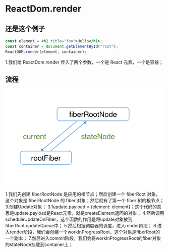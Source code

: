 # ReactDom.render

## 还是这个例子

```jsx
const element = <h1 title="foo">Hello</h1>;
const container = document.getElementById("root");
ReactDOM.render(element, container);
```

1.我们给 ReactDom.render 传入了两个参数，一个是 React 元素，一个是容器；

## 流程

![alt text](image.png)
    1.我们先创建 fiberRootNode 是应用的根节点；然后创建一个 fiberRoot 对象，这个对象是 fiberRootNode 的 fiber 对象；然后就有了第一个 fiber 树的根节点；
    3.创建Update对象；
        3.1update.payload = {element: element}；这个代码的意思是update.payload是React元素，就是createElement返回的对象；
    4.然后调用scheduleUpdateOnFiber，这个函数的作用是将update对象放到fiberRoot.updateQueue中；
    5.然后根据调度器的调度，进入render阶段；
    6.进入render阶段，我们会创建一个workInProgressRoot，这个对象是fiberRoot的一个副本；
    7.然后进入commit阶段，我们会将workInProgressRoot的fiber对象的stateNode挂载到container上；

